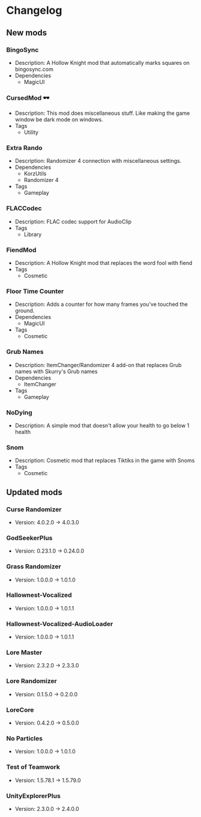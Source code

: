 # Changelog


## New mods

### BingoSync

- Description: A Hollow Knight mod that automatically marks squares on bingosync.com
- Dependencies
  + MagicUI

### CursedMod 🕶

- Description: This mod does miscellaneous stuff. Like making the game window be dark mode on windows.
- Tags
  + Utility

### Extra Rando

- Description: Randomizer 4 connection with miscellaneous settings.
- Dependencies
  + KorzUtils
  + Randomizer 4
- Tags
  + Gameplay

### FLACCodec

- Description: FLAC codec support for AudioClip
- Tags
  + Library

### FiendMod

- Description: A Hollow Knight mod that replaces the word fool with fiend
- Tags
  + Cosmetic

### Floor Time Counter

- Description: Adds a counter for how many frames you&#x27;ve touched the ground.
- Dependencies
  + MagicUI
- Tags
  + Cosmetic

### Grub Names

- Description: ItemChanger/Randomizer 4 add-on that replaces Grub names with Skurry&#x27;s Grub names
- Dependencies
  + ItemChanger
- Tags
  + Gameplay

### NoDying

- Description: A simple mod that doesn&#x27;t allow your health to go below 1 health

### Snom

- Description: Cosmetic mod that replaces Tiktiks in the game with Snoms
- Tags
  + Cosmetic


## Updated mods

### Curse Randomizer

- Version: 4.0.2.0 -> 4.0.3.0

### GodSeekerPlus

- Version: 0.23.1.0 -> 0.24.0.0

### Grass Randomizer

- Version: 1.0.0.0 -> 1.0.1.0

### Hallownest-Vocalized

- Version: 1.0.0.0 -> 1.0.1.1

### Hallownest-Vocalized-AudioLoader

- Version: 1.0.0.0 -> 1.0.1.1

### Lore Master

- Version: 2.3.2.0 -> 2.3.3.0

### Lore Randomizer

- Version: 0.1.5.0 -> 0.2.0.0

### LoreCore

- Version: 0.4.2.0 -> 0.5.0.0

### No Particles

- Version: 1.0.0.0 -> 1.0.1.0

### Test of Teamwork

- Version: 1.5.78.1 -> 1.5.79.0

### UnityExplorerPlus

- Version: 2.3.0.0 -> 2.4.0.0

